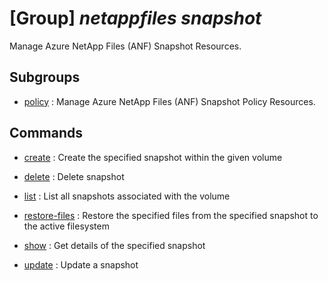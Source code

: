 # [Group] _netappfiles snapshot_

Manage Azure NetApp Files (ANF) Snapshot Resources.

## Subgroups

- [policy](/Commands/netappfiles/snapshot/policy/readme.md)
: Manage Azure NetApp Files (ANF) Snapshot Policy Resources.

## Commands

- [create](/Commands/netappfiles/snapshot/_create.md)
: Create the specified snapshot within the given volume

- [delete](/Commands/netappfiles/snapshot/_delete.md)
: Delete snapshot

- [list](/Commands/netappfiles/snapshot/_list.md)
: List all snapshots associated with the volume

- [restore-files](/Commands/netappfiles/snapshot/_restore-files.md)
: Restore the specified files from the specified snapshot to the active filesystem

- [show](/Commands/netappfiles/snapshot/_show.md)
: Get details of the specified snapshot

- [update](/Commands/netappfiles/snapshot/_update.md)
: Update a snapshot
